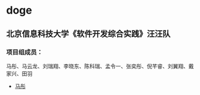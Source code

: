# doge
## 北京信息科技大学《软件开发综合实践》汪汪队
### 项目组成员：
马彤、马云龙、刘瑞翔、李晓东、陈科瑞、孟令一、张奕彤、倪芊睿、刘翼翔、戴家兴、田羽
- [马彤](https://github.com/matong0209)
